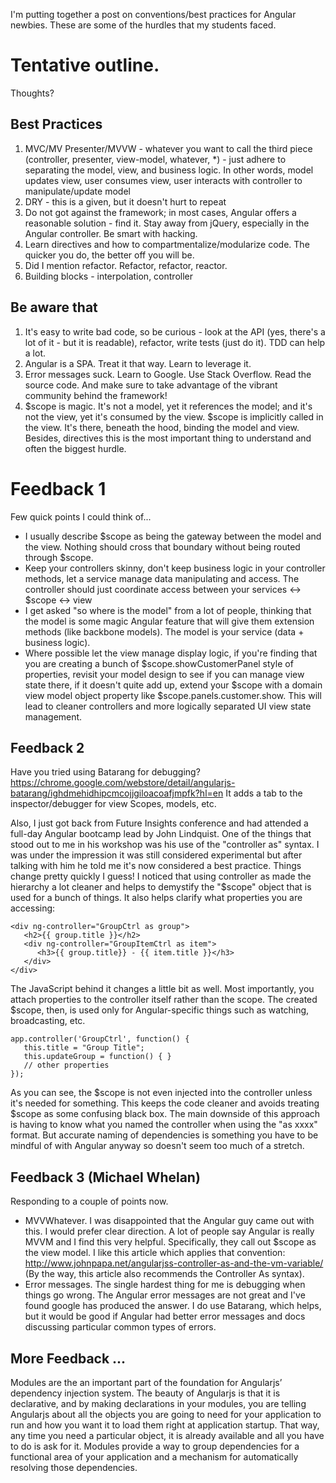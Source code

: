 I'm putting together a post on conventions/best practices for Angular newbies. These are some of the hurdles that my students faced.

# Tentative outline.

Thoughts?

## Best Practices
1. MVC/MV Presenter/MVVW - whatever you want to call the third piece (controller, presenter, view-model, whatever, *) - just adhere to separating the model, view, and business logic. In other words, model updates view, user consumes view, user interacts with controller to manipulate/update model
1. DRY - this is a given, but it doesn't hurt to repeat
1. Do not got against the framework; in most cases, Angular offers a reasonable solution - find it. Stay away from jQuery, especially in the Angular controller. Be smart with hacking.
1. Learn directives and how to compartmentalize/modularize code. The quicker you do, the better off you will be.
1. Did I mention refactor. Refactor, refactor, reactor.
1. Building blocks - interpolation, controller

## Be aware that

1. It's easy to write bad code, so be curious - look at the API (yes, there's a lot of it - but it is readable), refactor, write tests (just do it). TDD can help a lot.
1. Angular is a SPA. Treat it that way. Learn to leverage it.
1. Error messages suck. Learn to Google. Use Stack Overflow. Read the source code. And make sure to take advantage of the vibrant community behind the framework!
1. $scope is magic. It's not a model, yet it references the model; and it's not the view, yet it's consumed by the view. $scope is implicitly called in the view. It's there, beneath the hood, binding the model and view. Besides, directives this is the most important thing to understand and often the biggest hurdle.

# Feedback 1

Few quick points I could think of...

 - I usually describe $scope as being the gateway between the model and the view.  Nothing should cross that boundary without being routed through $scope.
 - Keep your controllers skinny, don't keep business logic in your controller methods, let a service manage data manipulating and access.  The controller should just coordinate access between your services <-> $scope <-> view
 - I get asked "so where is the model" from a lot of people, thinking that the model is some magic Angular feature that will give them extension methods (like backbone models).  The model is your service (data + business logic).
 - Where possible let the view manage display logic, if you're finding that you are creating a bunch of $scope.showCustomerPanel style of properties, revisit your model design to see if you can manage view state there, if it doesn't quite add up, extend your $scope with a domain view model object property like $scope.panels.customer.show.  This will lead to cleaner controllers and more logically separated UI view state management.

## Feedback 2

Have you tried using Batarang for debugging?  https://chrome.google.com/webstore/detail/angularjs-batarang/ighdmehidhipcmcojjgiloacoafjmpfk?hl=en  It adds a tab to the inspector/debugger for view Scopes, models, etc.

Also, I just got back from Future Insights conference and had attended a full-day Angular bootcamp lead by John Lindquist. One of the things that stood out to me in his workshop was his use of the "controller as" syntax.  I was under the impression it was still considered experimental but after talking with him he told me  it's now considered a best practice.  Things change pretty quickly I guess!  I noticed that using controller as made the hierarchy a lot cleaner and helps to demystify the "$scope" object that is used for a bunch of things.  It also helps clarify what properties you are accessing:

```
<div ng-controller="GroupCtrl as group">
   <h2>{{ group.title }}</h2>
   <div ng-controller="GroupItemCtrl as item">
      <h3>{{ group.title}} - {{ item.title }}</h3>
   </div>
</div>
```

The JavaScript behind it changes a little bit as well.  Most importantly, you attach properties to the controller itself rather than the scope.  The created $scope, then, is used only for Angular-specific things such as watching, broadcasting, etc.

```
app.controller('GroupCtrl', function() {
   this.title = "Group Title";
   this.updateGroup = function() { }
   // other properties
});
```

As you can see, the $scope is not even injected into the controller unless it's needed for something.  This keeps the code cleaner and avoids treating $scope as some confusing black box.  The main downside of this approach is having to know what you named the controller when using the "as xxxx" format.  But accurate naming of dependencies is something you have to be mindful of with Angular anyway so doesn't seem too much of a stretch.

## Feedback 3 (Michael Whelan)
Responding to a couple of points now.
- MVVWhatever. I was disappointed that the Angular guy came out with this. I would prefer clear direction. A lot of people say Angular is really MVVM and I find this very helpful. Specifically, they call out $scope as the view model. I like this article which applies that convention:
http://www.johnpapa.net/angularjss-controller-as-and-the-vm-variable/
(By the way, this article also recommends the Controller As syntax).
- Error messages. The single hardest thing for me is debugging when things go wrong. The Angular error messages are not great and I've found google has produced the answer. I do use Batarang, which helps, but it would be good if Angular had better error messages and docs discussing particular common types of errors.



## More Feedback ...


Modules are the an important part of the foundation for Angularjs’ dependency injection system. The beauty of Angularjs is that it is declarative, and by making declarations in your modules, you are telling Angularjs about all the objects you are going to need for your application to run and how you want it to load them right at application startup. That way, any time you need a particular object, it is already available and all you have to do is ask for it. Modules provide a way to group dependencies for a functional area of your application and a mechanism for automatically resolving those dependencies.
